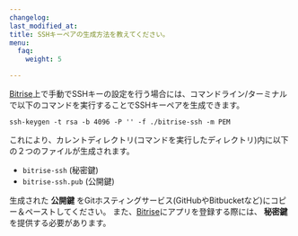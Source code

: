 ```yaml
---
changelog: 
last_modified_at: 
title: SSHキーペアの生成方法を教えてください。
menu:
  faq:
    weight: 5

---
```

[Bitrise](https://www.bitrise.io)上で手動でSSHキーの設定を行う場合には、コマンドライン/ターミナルで以下のコマンドを実行することでSSHキーペアを生成できます。

```
ssh-keygen -t rsa -b 4096 -P '' -f ./bitrise-ssh -m PEM
```

これにより、カレントディレクトリ(コマンドを実行したディレクトリ)内に以下の２つのファイルが生成されます。

* `bitrise-ssh` (秘密鍵)
* `bitrise-ssh.pub` (公開鍵)


生成された **公開鍵** をGitホスティングサービス(GitHubやBitbucketなど)にコピー＆ペーストしてください。
また、[Bitrise](https://www.bitrise.io)にアプリを登録する際には、 **秘密鍵** を提供する必要があります。
